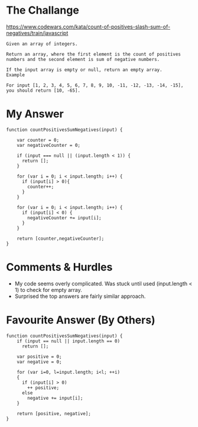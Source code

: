 # The Challange

https://www.codewars.com/kata/count-of-positives-slash-sum-of-negatives/train/javascript

```
Given an array of integers.

Return an array, where the first element is the count of positives numbers and the second element is sum of negative numbers.

If the input array is empty or null, return an empty array.
Example

For input [1, 2, 3, 4, 5, 6, 7, 8, 9, 10, -11, -12, -13, -14, -15], you should return [10, -65].

```

# My Answer

```
function countPositivesSumNegatives(input) {

    var counter = 0;
    var negativeCounter = 0;
    
    if (input === null || (input.length < 1)) {
      return [];
    }
    
    for (var i = 0; i < input.length; i++) {
      if (input[i] > 0){
        counter++;      
      }
    }
    
    for (var i = 0; i < input.length; i++) {
      if (input[i] < 0) {
        negativeCounter += input[i];      
      }
    }
    
    return [counter,negativeCounter];
}
```

# Comments & Hurdles

* My code seems overly complicated. Was stuck until used (input.length < 1) to check for empty array.
* Surprised the top answers are fairly similar approach.

# Favourite Answer (By Others)
```
function countPositivesSumNegatives(input) {
    if (input == null || input.length == 0)
      return [];
    
    var positive = 0;
    var negative = 0;
    
    for (var i=0, l=input.length; i<l; ++i)
    {
      if (input[i] > 0)
        ++ positive;
      else
        negative += input[i];
    }
    
    return [positive, negative];
}
```